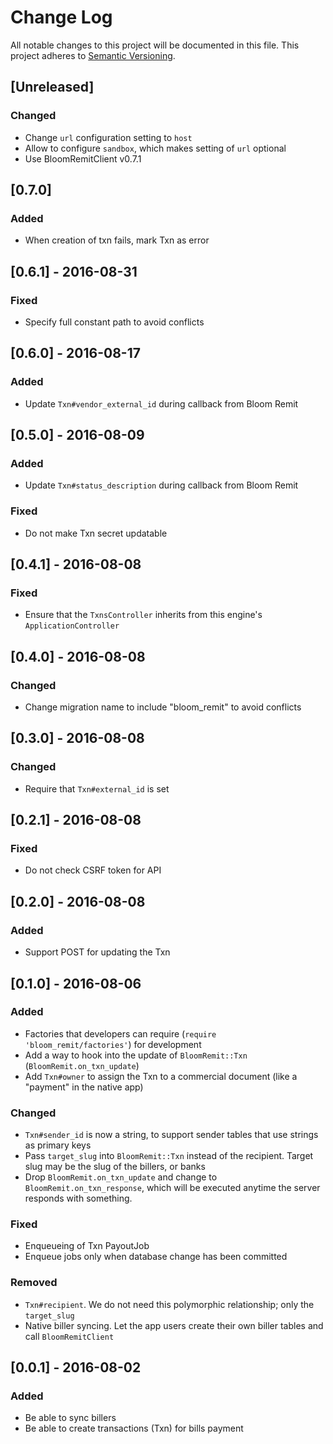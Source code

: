 # Change Log
All notable changes to this project will be documented in this file.
This project adheres to [Semantic Versioning](http://semver.org/).

## [Unreleased]
### Changed
- Change `url` configuration setting to `host`
- Allow to configure `sandbox`, which makes setting of `url` optional
- Use BloomRemitClient v0.7.1

## [0.7.0]
### Added
- When creation of txn fails, mark Txn as error

## [0.6.1] - 2016-08-31
### Fixed
- Specify full constant path to avoid conflicts

## [0.6.0] - 2016-08-17
### Added
- Update `Txn#vendor_external_id` during callback from Bloom Remit

## [0.5.0] - 2016-08-09
### Added
- Update `Txn#status_description` during callback from Bloom Remit

### Fixed
- Do not make Txn secret updatable

## [0.4.1] - 2016-08-08
### Fixed
- Ensure that the `TxnsController` inherits from this engine's `ApplicationController`

## [0.4.0] - 2016-08-08
### Changed
- Change migration name to include "bloom_remit" to avoid conflicts

## [0.3.0] - 2016-08-08
### Changed
- Require that `Txn#external_id` is set

## [0.2.1] - 2016-08-08
### Fixed
- Do not check CSRF token for API

## [0.2.0] - 2016-08-08
### Added
- Support POST for updating the Txn

## [0.1.0] - 2016-08-06
### Added
- Factories that developers can require (`require 'bloom_remit/factories'`) for development
- Add a way to hook into the update of `BloomRemit::Txn` (`BloomRemit.on_txn_update`)
- Add `Txn#owner` to assign the Txn to a commercial document (like a "payment" in the native app)

### Changed
- `Txn#sender_id` is now a string, to support sender tables that use strings as primary keys
- Pass `target_slug` into `BloomRemit::Txn` instead of the recipient. Target slug may be the slug of the billers, or banks
- Drop `BloomRemit.on_txn_update` and change to `BloomRemit.on_txn_response`, which will be executed anytime the server responds with something.

### Fixed
- Enqueueing of Txn PayoutJob
- Enqueue jobs only when database change has been committed

### Removed
- `Txn#recipient`. We do not need this polymorphic relationship; only the `target_slug`
- Native biller syncing. Let the app users create their own biller tables and call `BloomRemitClient`

## [0.0.1] - 2016-08-02
### Added
- Be able to sync billers
- Be able to create transactions (Txn) for bills payment
